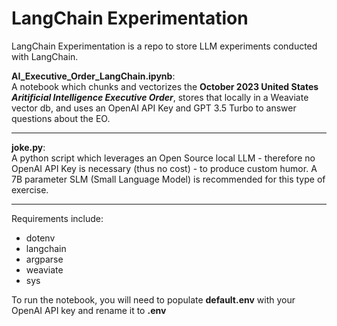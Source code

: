 # LangChain Experimentation
LangChain Experimentation is a repo to store LLM experiments conducted with LangChain.

**AI_Executive_Order_LangChain.ipynb**: \
A notebook which chunks and vectorizes the **October 2023
United States _Aritificial Intelligence Executive Order_**, stores that locally in a Weaviate vector
db, and uses an OpenAI API Key and GPT 3.5 Turbo to answer questions about the EO.

--------

**joke.py**: \
A python script which leverages an Open Source local LLM - therefore no OpenAI API Key is necessary (thus no cost) - to produce custom humor.
A 7B parameter SLM (Small Language Model) is recommended for this type of exercise.

--------

Requirements include:
* dotenv
* langchain
* argparse
* weaviate
* sys

To run the notebook, you will need to populate **default.env** with your OpenAI API key and rename it to **.env**
